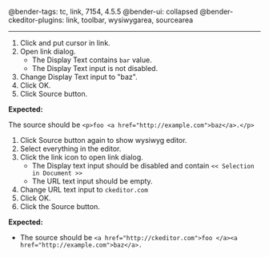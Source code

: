@bender-tags: tc, link, 7154, 4.5.5
@bender-ui: collapsed
@bender-ckeditor-plugins: link, toolbar, wysiwygarea, sourcearea

----

1. Click and put cursor in link.
1. Open link dialog.
	* The Display Text contains `bar` value.
	* The Display Text input is not disabled.
1. Change Display Text input to "baz".
1. Click OK.
1. Click Source button.

**Expected:**

The source should be `<p>foo <a href="http://example.com">baz</a>.</p>`

1. Click Source button again to show wysiwyg editor.
1. Select everything in the editor.
1. Click the link icon to open link dialog.
	* The Display text input should be disabled and contain `<< Selection in Document >>`
	* The URL text input should be empty.
1. Change URL text input to `ckeditor.com`
1. Click OK.
1. Click the Source button.

**Expected:**
* The source should be `<a href="http://ckeditor.com">foo </a><a href="http://example.com">baz</a>.`
